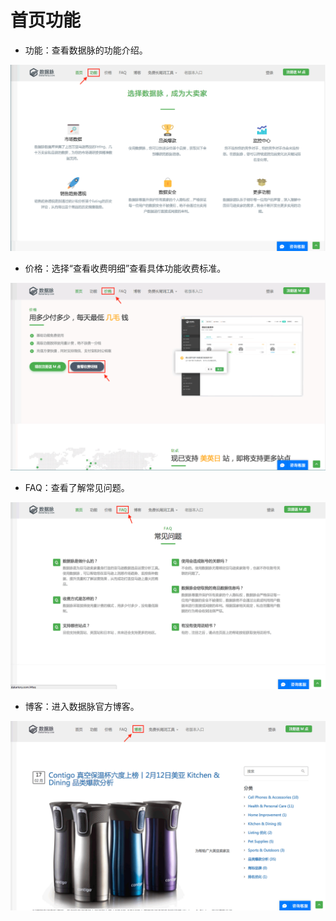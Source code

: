 # 首页功能

- 功能：查看数据脉的功能介绍。

![](images/03.png)

- 价格：选择“查看收费明细”查看具体功能收费标准。

![](images/04.png)

- FAQ：查看了解常见问题。

![](images/05.png)

- 博客：进入数据脉官方博客。

![](images/06.png)
